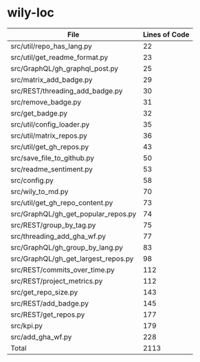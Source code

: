 # wily-loc

| File                                |   Lines of Code |
| --- | --- |
| src/util/repo_has_lang.py           |              22 |
| src/util/get_readme_format.py       |              23 |
| src/GraphQL/gh_graphql_post.py      |              25 |
| src/matrix_add_badge.py             |              29 |
| src/REST/threading_add_badge.py     |              30 |
| src/remove_badge.py                 |              31 |
| src/get_badge.py                    |              32 |
| src/util/config_loader.py           |              35 |
| src/util/matrix_repos.py            |              36 |
| src/util/get_gh_repos.py            |              43 |
| src/save_file_to_github.py          |              50 |
| src/readme_sentiment.py             |              53 |
| src/config.py                       |              58 |
| src/wily_to_md.py                   |              70 |
| src/util/get_gh_repo_content.py     |              73 |
| src/GraphQL/gh_get_popular_repos.py |              74 |
| src/REST/group_by_tag.py            |              75 |
| src/threading_add_gha_wf.py         |              77 |
| src/GraphQL/gh_group_by_lang.py     |              83 |
| src/GraphQL/gh_get_largest_repos.py |              98 |
| src/REST/commits_over_time.py       |             112 |
| src/REST/project_metrics.py         |             112 |
| src/get_repo_size.py                |             143 |
| src/REST/add_badge.py               |             145 |
| src/REST/get_repos.py               |             177 |
| src/kpi.py                          |             179 |
| src/add_gha_wf.py                   |             228 |
| Total                               |            2113 |
